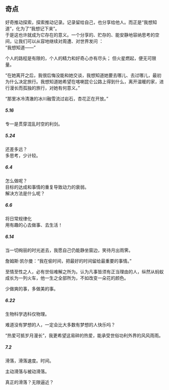 ## 奇点

好奇推动探索，探索推动记录。记录留给自己，也分享给他人。而正是“我想知道”，化为了“我想记下来”。  
于是这也许就成为它存在的意义。一个分享的、贮存的、能安静地容纳思考的空间，让我们可以从容地继续对周遭、对世界发问 ：   
   “我想知道——”

个人的路程是有限的，个人的精力和好奇心亦有尽头； 但火星燃起，便无可限量。
	
“在她离开之后，我很后悔没能和她交谈，我想知道她要去哪儿、去过哪儿，最初为什么决定旅行。我想知道她希望在喀喇昆仑公路上得到什么，离开温暖的家，进行漫长而孤独的旅行，对她有何意义。”


“那里冰冷清澈的冰川融雪流过岩石，杏花正在开放。”

##### 5.16  
专一是贯穿混乱时空的利剑。  

##### 5.24  
还差多远？  
多思考，少计较。  

##### 6.4  
怎么做呢？  
目标的达成和事情的重复导致动力的衰弱。  
解决方法是什么呢？  

##### 6.6

将日常规律化  
用有趣的心去做事、去生活！   



##### 6.14

当一切绚丽的时光逝去，我愿自己仍能静坐窗边，笑待月出雨霁。  

詹姆斯·凯尔曼：“我在偷时间，把最好的时间留给最重要的事情。”  

至情至性之人，必有世俗难解之所为。认为凡事皆须有正当理由的人，纵然从蚂蚁成长为一列火车，他一生之全部所为，不如改变一朵花的颜色。   

少做爽的事，多做美的事。  



##### 6.22  

生物科学选科仅物理。  

难道没有梦想的人，一定会比大多数有梦想的人快乐吗？  

“热爱可抵岁月漫长”，我更希望这易碎的热爱，能承受世俗功利外界的风风雨雨。



##### 7.2

滑落，滑落速度。时间。

主动滑落与被动滑落。

真正的滑落？无限逼近？
